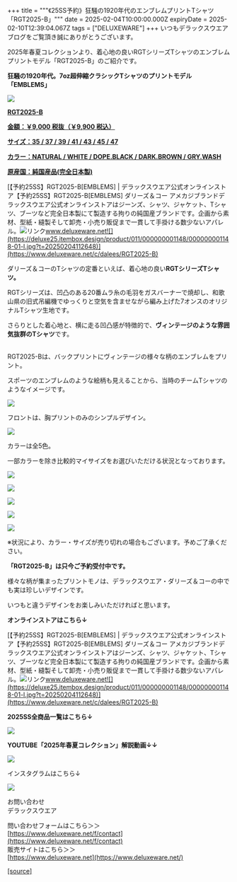 +++
title = """《25SS予約》狂騒の1920年代のエンブレムプリントTシャツ「RGT2025-B」"""
date = 2025-02-04T10:00:00.000Z
expiryDate = 2025-02-10T12:39:04.067Z
tags = ["DELUXEWARE"]
+++
いつもデラックスウエアブログをご覧頂き誠にありがとうございます。

2025年春夏コレクションより、着心地の良いRGTシリーズTシャツのエンブレムプリントモデル「RGT2025-B」のご紹介です。

**狂騒の1920年代。7oz超伸縮クラシックTシャツのプリントモデル「EMBLEMS」**

[![](https://stat.ameba.jp/user_images/20250204/15/deluxeware/f5/f6/j/o0800080015540585394.jpg)](https://stat.ameba.jp/user_images/20250204/15/deluxeware/f5/f6/j/o0800080015540585394.jpg)

**[RGT2025-B](https://www.deluxeware.net/c/dalees/RGT2025-B)**

**[金額：￥9,000 税抜（￥9,900 税込）](https://www.deluxeware.net/c/dalees/RGT2025-B)**

**[サイズ：35 / 37 / 39 / 41 / 43 / 45 / 47](https://www.deluxeware.net/c/dalees/RGT2025-B)**

**[カラー：NATURAL / WHITE / DOPE.BLACK / DARK.BROWN / GRY.WASH](https://www.deluxeware.net/c/dalees/RGT2025-B)**

**[原産国：純国産品(完全日本製)](https://www.deluxeware.net/c/dalees/RGT2025-B)**

[【予約25SS】RGT2025-B\[EMBLEMS\] | デラックスウエア公式オンラインストア【予約25SS】RGT2025-B\[EMBLEMS\] ダリーズ＆コー アメカジブランドデラックスウエア公式オンラインストアはジーンズ、シャツ、ジャケット、Tシャツ、ブーツなど完全日本製にて製造する拘りの純国産ブランドです。企画から素材、型紙・縫製そして卸売・小売り販促まで一貫して手掛ける数少ないアパレル。![リンク](https://c.stat100.ameba.jp/ameblo/symbols/v3.20.0/svg/gray/editor_link.svg)www.deluxeware.net![](https://deluxe25.itembox.design/product/011/000000001148/000000001148-01-l.jpg?t=20250204112648)](https://www.deluxeware.net/c/dalees/RGT2025-B)

ダリーズ＆コーのTシャツの定番といえば、着心地の良い**RGTシリーズTシャツ。**

RGTシリーズは、凹凸のある20番ムラ糸の毛羽をガスバーナーで焼却し、和歌山県の旧式吊編機でゆっくりと空気を含ませながら編み上げた7オンスのオリジナルTシャツ生地です。

さらりとした着心地と、横に走る凹凸感が特徴的で、**ヴィンテージのような雰囲気抜群のTシャツ**です。  
 

RGT2025-Bは、バックプリントにヴィンテージの様々な柄のエンブレムをプリント。

スポーツのエンブレムのような絵柄も見えることから、当時のチームTシャツのようなイメージです。

[![](https://stat.ameba.jp/user_images/20250204/16/deluxeware/95/65/j/o0800080015540590706.jpg)](https://stat.ameba.jp/user_images/20250204/16/deluxeware/95/65/j/o0800080015540590706.jpg)

フロントは、胸プリントのみのシンプルデザイン。

[![](https://stat.ameba.jp/user_images/20250204/16/deluxeware/78/ca/j/o0800080015540592754.jpg)](https://stat.ameba.jp/user_images/20250204/16/deluxeware/78/ca/j/o0800080015540592754.jpg)

カラーは全5色。

一部カラーを除き比較的マイサイズをお選びいただける状況となっております。

[![](https://stat.ameba.jp/user_images/20250204/16/deluxeware/1f/c8/j/o0800080015540597103.jpg)](https://stat.ameba.jp/user_images/20250204/16/deluxeware/1f/c8/j/o0800080015540597103.jpg)

[![](https://stat.ameba.jp/user_images/20250204/16/deluxeware/7e/18/j/o0800080015540597130.jpg)](https://stat.ameba.jp/user_images/20250204/16/deluxeware/7e/18/j/o0800080015540597130.jpg)

[![](https://stat.ameba.jp/user_images/20250204/16/deluxeware/83/c0/j/o0800080015540597147.jpg)](https://stat.ameba.jp/user_images/20250204/16/deluxeware/83/c0/j/o0800080015540597147.jpg)

[![](https://stat.ameba.jp/user_images/20250204/16/deluxeware/ea/29/j/o0800080015540597156.jpg)](https://stat.ameba.jp/user_images/20250204/16/deluxeware/ea/29/j/o0800080015540597156.jpg)

[![](https://stat.ameba.jp/user_images/20250204/16/deluxeware/00/78/j/o0800080015540597165.jpg)](https://stat.ameba.jp/user_images/20250204/16/deluxeware/00/78/j/o0800080015540597165.jpg)

※状況により、カラー・サイズが売り切れの場合もございます。予めご了承ください。

**「RGT2025-B」は只今ご予約受付中です。**

様々な柄が集まったプリントモノは、デラックスウエア・ダリーズ＆コーの中でも実は珍しいデザインです。

いつもと違うデザインをお楽しみいただければと思います。

**オンラインストアはこちら↓**

[【予約25SS】RGT2025-B\[EMBLEMS\] | デラックスウエア公式オンラインストア【予約25SS】RGT2025-B\[EMBLEMS\] ダリーズ＆コー アメカジブランドデラックスウエア公式オンラインストアはジーンズ、シャツ、ジャケット、Tシャツ、ブーツなど完全日本製にて製造する拘りの純国産ブランドです。企画から素材、型紙・縫製そして卸売・小売り販促まで一貫して手掛ける数少ないアパレル。![リンク](https://c.stat100.ameba.jp/ameblo/symbols/v3.20.0/svg/gray/editor_link.svg)www.deluxeware.net![](https://deluxe25.itembox.design/product/011/000000001148/000000001148-01-l.jpg?t=20250204112648)](https://www.deluxeware.net/c/dalees/RGT2025-B)

**2025SS全商品一覧はこちら↓**

[![](https://stat.ameba.jp/user_images/20250114/17/deluxeware/cf/2d/j/o1200050015533133265.jpg?caw=800)](https://www.deluxeware.net/c/2025SSreserve)

**YOUTUBE「2025年春夏コレクション」解説動画↓↓**

**[![](https://stat.ameba.jp/user_images/20250108/16/deluxeware/ac/cf/j/o1200050015530951038.jpg?caw=800)](https://www.youtube.com/playlist?list=PLmcuUjZ67rhnclr762_W-zDg7FyyrNvqF)**

インスタグラムはこちら↓

[![](https://stat.ameba.jp/user_images/20240315/15/deluxeware/04/7f/j/o0800026015413271803.jpg?caw=800)](https://www.instagram.com/deluxeware/?hl=ja)

お問い合わせ  
デラックスウエア

問い合わせフォームはこちら＞＞  
[https://www.deluxeware.net/f/contact](https://www.deluxeware.net/f/contact)  
販売サイトはこちら＞＞  
[https://www.deluxeware.net](https://www.deluxeware.net/)

[[source]](https://ameblo.jp/deluxeware/entry-12885129626.html)
